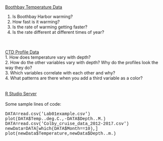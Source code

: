 <!DOCTYPE html>
<html>
    <head>
    </head>
    <body>

<A HREF="https://tuvalabs.com/upload/d/041a45c6c6834afaa5b9f28efe995ac3/">Boothbay Temperature Data</A><BR>
1. Is Boothbay Harbor warming? <BR>
2. How fast is it warming? <BR>
3. Is the rate of warming getting faster? <BR>
4. Is the rate different at different times of year? <BR>
<BR>
<BR>
<a href="https://tuvalabs.com/upload/d/7d9cec72b4af4fcb9b5da32b6314e8c2/">CTD Profile Data</a><br>
1. How does temperature vary with depth?<BR>
2. How do the other variables vary with depth? Why do the profiles look the way they do?<BR>
3. Which variables correlate with each other and why?<BR>
4. What patterns are there when you add a third variable as a color?<BR>
<BR>
<BR>
	<a href="http://rstudio.bigelow.org/">R Studio Server</a><BR>
	<BR>
	Some sample lines of code:<BR>
		<font face="courier"><BR>
	DATA=read.csv('Lab01example.csv')<BR>
	plot(DATA$Temp..deg.C.,-DATA$Depth..M.)<BR>
	DATA=read.csv('Colby_cruise_data_2012-2017.csv')<BR>
	newData=DATA[which(DATA$Month==10),]<BR>
	plot(newData$Temperature,newData$Depth..m.)<BR>
			</font>
	</body>
</html>

